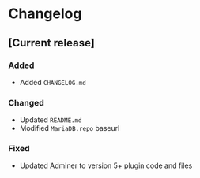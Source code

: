 # Changelog

## [Current release]

### Added

- Added `CHANGELOG.md`

### Changed

- Updated `README.md`
- Modified `MariaDB.repo` baseurl

### Fixed

- Updated Adminer to version 5+ plugin code and files
